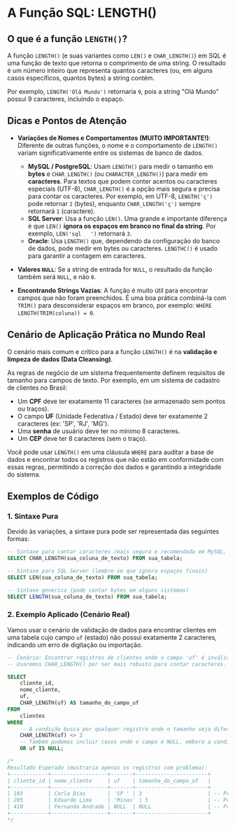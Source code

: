 # A Função SQL: LENGTH()

## O que é a função `LENGTH()`?

A função `LENGTH()` (e suas variantes como `LEN()` e `CHAR_LENGTH()`) em SQL é uma função de texto que retorna o comprimento de uma string. O resultado é um número inteiro que representa quantos caracteres (ou, em alguns casos específicos, quantos bytes) a string contém.

Por exemplo, `LENGTH('Olá Mundo')` retornaria `9`, pois a string "Olá Mundo" possui 9 caracteres, incluindo o espaço.

## Dicas e Pontos de Atenção

  * **Variações de Nomes e Comportamentos (MUITO IMPORTANTE\!)**: Diferente de outras funções, o nome e o comportamento de `LENGTH()` variam significativamente entre os sistemas de banco de dados.

      * **MySQL / PostgreSQL**: Usam `LENGTH()` para medir o tamanho em **bytes** e `CHAR_LENGTH()` (ou `CHARACTER_LENGTH()`) para medir em **caracteres**. Para textos que podem conter acentos ou caracteres especiais (UTF-8), `CHAR_LENGTH()` é a opção mais segura e precisa para contar os caracteres. Por exemplo, em UTF-8, `LENGTH('ç')` pode retornar `2` (bytes), enquanto `CHAR_LENGTH('ç')` sempre retornará `1` (caractere).
      * **SQL Server**: Usa a função `LEN()`. Uma grande e importante diferença é que `LEN()` **ignora os espaços em branco no final da string**. Por exemplo, `LEN('sql   ')` retornará `3`.
      * **Oracle**: Usa `LENGTH()` que, dependendo da configuração do banco de dados, pode medir em bytes ou caracteres. `LENGTHC()` é usado para garantir a contagem em caracteres.

  * **Valores `NULL`**: Se a string de entrada for `NULL`, o resultado da função também será `NULL`, e não `0`.

  * **Encontrando Strings Vazias**: A função é muito útil para encontrar campos que não foram preenchidos. É uma boa prática combiná-la com `TRIM()` para desconsiderar espaços em branco, por exemplo: `WHERE LENGTH(TRIM(coluna)) = 0`.

## Cenário de Aplicação Prática no Mundo Real

O cenário mais comum e crítico para a função `LENGTH()` é na **validação e limpeza de dados (Data Cleansing)**.

As regras de negócio de um sistema frequentemente definem requisitos de tamanho para campos de texto. Por exemplo, em um sistema de cadastro de clientes no Brasil:

  * Um **CPF** deve ter exatamente 11 caracteres (se armazenado sem pontos ou traços).
  * O campo **UF** (Unidade Federativa / Estado) deve ter exatamente 2 caracteres (ex: 'SP', 'RJ', 'MG').
  * Uma **senha** de usuário deve ter no mínimo 8 caracteres.
  * Um **CEP** deve ter 8 caracteres (sem o traço).

Você pode usar `LENGTH()` em uma cláusula `WHERE` para auditar a base de dados e encontrar todos os registros que não estão em conformidade com essas regras, permitindo a correção dos dados e garantindo a integridade do sistema.

## Exemplos de Código

### 1\. Sintaxe Pura

Devido às variações, a sintaxe pura pode ser representada das seguintes formas:

```sql
-- Sintaxe para contar caracteres (mais segura e recomendada em MySQL, PostgreSQL)
SELECT CHAR_LENGTH(sua_coluna_de_texto) FROM sua_tabela;

-- Sintaxe para SQL Server (lembre-se que ignora espaços finais)
SELECT LEN(sua_coluna_de_texto) FROM sua_tabela;

-- Sintaxe genérica (pode contar bytes em alguns sistemas)
SELECT LENGTH(sua_coluna_de_texto) FROM sua_tabela;
```

### 2\. Exemplo Aplicado (Cenário Real)

Vamos usar o cenário de validação de dados para encontrar clientes em uma tabela cujo campo `uf` (estado) não possui exatamente 2 caracteres, indicando um erro de digitação ou importação.

```sql
-- Cenário: Encontrar registros de clientes onde o campo 'uf' é inválido.
-- Usaremos CHAR_LENGTH() por ser mais robusto para contar caracteres.

SELECT
    cliente_id,
    nome_cliente,
    uf,
    CHAR_LENGTH(uf) AS tamanho_do_campo_uf
FROM
    clientes
WHERE
    -- A condição busca por qualquer registro onde o tamanho seja diferente de 2
    CHAR_LENGTH(uf) <> 2
    -- Também podemos incluir casos onde o campo é NULL, embora a condição acima já os ignore
    OR uf IS NULL;

/*
Resultado Esperado (mostraria apenas os registros com problema):
+------------+------------------+-------+-----------------------+
| cliente_id | nome_cliente     | uf    | tamanho_do_campo_uf   |
+------------+------------------+-------+-----------------------+
| 103        | Carla Dias       | 'SP ' | 3                     | -- Problema: Espaço extra no final
| 205        | Eduardo Lima     | 'Minas' | 5                   | -- Problema: Nome do estado em vez da sigla
| 410        | Fernanda Andrade | NULL  | NULL                  | -- Problema: Campo não preenchido
+------------+------------------+-------+-----------------------+
*/
```
